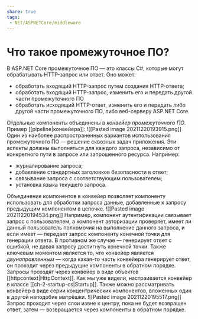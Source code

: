 ```yaml
---
share: true
tags:
 - NET/ASPNETCore/middleware
---
```

# Что такое промежуточное ПО?
В ASP.NET Core промежуточное ПО — это классы C#, которые могут обрабатывать HTTP-запрос или ответ. Оно может:
- обработать входящий HTTP-запрос путем создания HTTP-ответа;
- обработать входящий HTTP-запрос, изменить его и передать другой части промежуточного ПО
- обработать исходящий HTTP-ответ, изменить его и передать либо другой части промежуточного ПО, либо веб-серверу ASP.NET Core.

Отдельные компоненты объединены в *конвейер промежуточного ПО*.
Пример [[pipeline|конвейера]]:
![[Pasted image 20211220193915.png]]
Один из наиболее распространенных вариантов использования промежуточного ПО — решение сквозных задач приложения. Эти аспекты должны выполняться для каждого запроса, независимо от конкретного пути в запросе или запрошенного ресурса. Например:
- журналирование запроса;
- добавление стандартных заголовков безопасности в ответ;
- связывание запроса с соответствующим пользователем;
- установка языка текущего запроса.

Объединение компонентов в конвейер позволяет компоненту использовать для обработки запроса данные, добавленные к запросу предыдущим компонентом в цепочке.
![[Pasted image 20211220194534.png]]
Например, компонент аутентификации связывает запрос с пользователем, а компонент авторизации проверяет, имеет ли данный пользователь полномочия на выполнение данного запроса, и если имеет — передает запрос компоненту конечной точки для генерации ответа. В противном же случае — генерирует ответ с ошибкой, не давая запросу достигнуть конечной точки.
Также ключевым моментом является то, что конвейер является *двунаправленным* — когда какая-то часть конвейера генерирует ответ, он проходит через предыдущие компоненты в обратном порядке.
Запросы проходят через конвейер в виде объектов [[httpcontext|HttpContext]].
Как мы уже видели, настраивается конвейер в классе [[ch-2-startup-cs|Startup]].
Также можно рассматривать конвейер в виде серии концентрических компонентов, вложенных один в другой наподобие матрёшки.
![[Pasted image 20211220195517.png]]
Запрос проходит через слои извне к центру, пока не будет возвращен ответ, затем — возвращается через компоненты в обратном порядке.